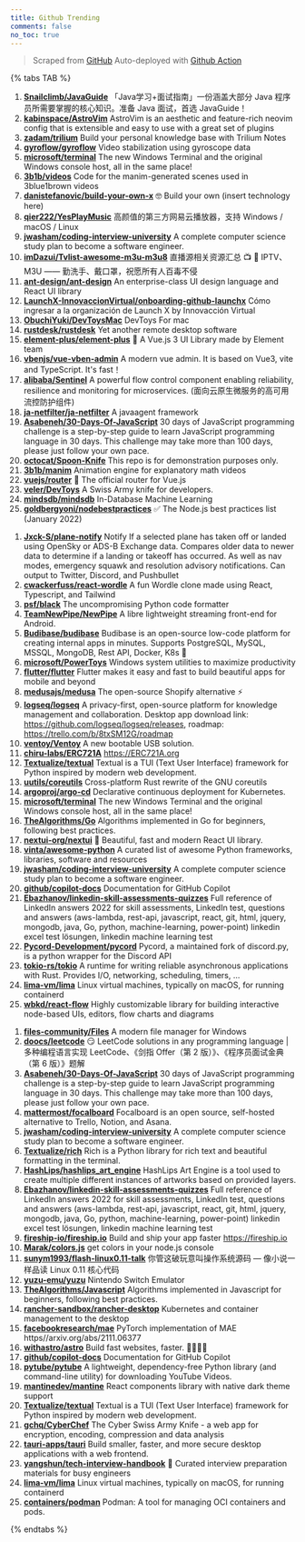 ```yaml
---
title: Github Trending
comments: false
no_toc: true
---
```


> Scraped from [GitHub](https://github.com/trending)
Auto-deployed with [Github Action](https://docs.github.com/en/actions)

{% tabs TAB %}
<!-- tab Daily -->
1. [**Snailclimb/JavaGuide**](https://github.com/Snailclimb/JavaGuide)
「Java学习+面试指南」一份涵盖大部分 Java 程序员所需要掌握的核心知识。准备 Java 面试，首选 JavaGuide！
2. [**kabinspace/AstroVim**](https://github.com/kabinspace/AstroVim)
AstroVim is an aesthetic and feature-rich neovim config that is extensible and easy to use with a great set of plugins
3. [**zadam/trilium**](https://github.com/zadam/trilium)
Build your personal knowledge base with Trilium Notes
4. [**gyroflow/gyroflow**](https://github.com/gyroflow/gyroflow)
Video stabilization using gyroscope data
5. [**microsoft/terminal**](https://github.com/microsoft/terminal)
The new Windows Terminal and the original Windows console host, all in the same place!
6. [**3b1b/videos**](https://github.com/3b1b/videos)
Code for the manim-generated scenes used in 3blue1brown videos
7. [**danistefanovic/build-your-own-x**](https://github.com/danistefanovic/build-your-own-x)
🤓 Build your own (insert technology here)
8. [**qier222/YesPlayMusic**](https://github.com/qier222/YesPlayMusic)
高颜值的第三方网易云播放器，支持 Windows / macOS / Linux
9. [**jwasham/coding-interview-university**](https://github.com/jwasham/coding-interview-university)
A complete computer science study plan to become a software engineer.
10. [**imDazui/Tvlist-awesome-m3u-m3u8**](https://github.com/imDazui/Tvlist-awesome-m3u-m3u8)
直播源相关资源汇总 📺 💯 IPTV、M3U —— 勤洗手、戴口罩，祝愿所有人百毒不侵
11. [**ant-design/ant-design**](https://github.com/ant-design/ant-design)
An enterprise-class UI design language and React UI library
12. [**LaunchX-InnovaccionVirtual/onboarding-github-launchx**](https://github.com/LaunchX-InnovaccionVirtual/onboarding-github-launchx)
Cómo ingresar a la organización de Launch X by Innovacción Virtual
13. [**ObuchiYuki/DevToysMac**](https://github.com/ObuchiYuki/DevToysMac)
DevToys For mac
14. [**rustdesk/rustdesk**](https://github.com/rustdesk/rustdesk)
Yet another remote desktop software
15. [**element-plus/element-plus**](https://github.com/element-plus/element-plus)
🎉 A Vue.js 3 UI Library made by Element team
16. [**vbenjs/vue-vben-admin**](https://github.com/vbenjs/vue-vben-admin)
A modern vue admin. It is based on Vue3, vite and TypeScript. It's fast！
17. [**alibaba/Sentinel**](https://github.com/alibaba/Sentinel)
A powerful flow control component enabling reliability, resilience and monitoring for microservices. (面向云原生微服务的高可用流控防护组件)
18. [**ja-netfilter/ja-netfilter**](https://github.com/ja-netfilter/ja-netfilter)
A javaagent framework
19. [**Asabeneh/30-Days-Of-JavaScript**](https://github.com/Asabeneh/30-Days-Of-JavaScript)
30 days of JavaScript programming challenge is a step-by-step guide to learn JavaScript programming language in 30 days. This challenge may take more than 100 days, please just follow your own pace.
20. [**octocat/Spoon-Knife**](https://github.com/octocat/Spoon-Knife)
This repo is for demonstration purposes only.
21. [**3b1b/manim**](https://github.com/3b1b/manim)
Animation engine for explanatory math videos
22. [**vuejs/router**](https://github.com/vuejs/router)
🚦 The official router for Vue.js
23. [**veler/DevToys**](https://github.com/veler/DevToys)
A Swiss Army knife for developers.
24. [**mindsdb/mindsdb**](https://github.com/mindsdb/mindsdb)
In-Database Machine Learning
25. [**goldbergyoni/nodebestpractices**](https://github.com/goldbergyoni/nodebestpractices)
✅ The Node.js best practices list (January 2022)
<!-- endtab -->
<!-- tab Weekly -->
1. [**Jxck-S/plane-notify**](https://github.com/Jxck-S/plane-notify)
Notify If a selected plane has taken off or landed using OpenSky or ADS-B Exchange data. Compares older data to newer data to determine if a landing or takeoff has occurred. As well as nav modes, emergency squawk and resolution advisory notifications. Can output to Twitter, Discord, and Pushbullet
2. [**cwackerfuss/react-wordle**](https://github.com/cwackerfuss/react-wordle)
A fun Wordle clone made using React, Typescript, and Tailwind
3. [**psf/black**](https://github.com/psf/black)
The uncompromising Python code formatter
4. [**TeamNewPipe/NewPipe**](https://github.com/TeamNewPipe/NewPipe)
A libre lightweight streaming front-end for Android.
5. [**Budibase/budibase**](https://github.com/Budibase/budibase)
Budibase is an open-source low-code platform for creating internal apps in minutes. Supports PostgreSQL, MySQL, MSSQL, MongoDB, Rest API, Docker, K8s 🚀
6. [**microsoft/PowerToys**](https://github.com/microsoft/PowerToys)
Windows system utilities to maximize productivity
7. [**flutter/flutter**](https://github.com/flutter/flutter)
Flutter makes it easy and fast to build beautiful apps for mobile and beyond
8. [**medusajs/medusa**](https://github.com/medusajs/medusa)
The open-source Shopify alternative ⚡️
9. [**logseq/logseq**](https://github.com/logseq/logseq)
A privacy-first, open-source platform for knowledge management and collaboration. Desktop app download link: https://github.com/logseq/logseq/releases, roadmap: https://trello.com/b/8txSM12G/roadmap
10. [**ventoy/Ventoy**](https://github.com/ventoy/Ventoy)
A new bootable USB solution.
11. [**chiru-labs/ERC721A**](https://github.com/chiru-labs/ERC721A)
https://ERC721A.org
12. [**Textualize/textual**](https://github.com/Textualize/textual)
Textual is a TUI (Text User Interface) framework for Python inspired by modern web development.
13. [**uutils/coreutils**](https://github.com/uutils/coreutils)
Cross-platform Rust rewrite of the GNU coreutils
14. [**argoproj/argo-cd**](https://github.com/argoproj/argo-cd)
Declarative continuous deployment for Kubernetes.
15. [**microsoft/terminal**](https://github.com/microsoft/terminal)
The new Windows Terminal and the original Windows console host, all in the same place!
16. [**TheAlgorithms/Go**](https://github.com/TheAlgorithms/Go)
Algorithms implemented in Go for beginners, following best practices.
17. [**nextui-org/nextui**](https://github.com/nextui-org/nextui)
🚀 Beautiful, fast and modern React UI library.
18. [**vinta/awesome-python**](https://github.com/vinta/awesome-python)
A curated list of awesome Python frameworks, libraries, software and resources
19. [**jwasham/coding-interview-university**](https://github.com/jwasham/coding-interview-university)
A complete computer science study plan to become a software engineer.
20. [**github/copilot-docs**](https://github.com/github/copilot-docs)
Documentation for GitHub Copilot
21. [**Ebazhanov/linkedin-skill-assessments-quizzes**](https://github.com/Ebazhanov/linkedin-skill-assessments-quizzes)
Full reference of LinkedIn answers 2022 for skill assessments, LinkedIn test, questions and answers (aws-lambda, rest-api, javascript, react, git, html, jquery, mongodb, java, Go, python, machine-learning, power-point) linkedin excel test lösungen, linkedin machine learning test
22. [**Pycord-Development/pycord**](https://github.com/Pycord-Development/pycord)
Pycord, a maintained fork of discord.py, is a python wrapper for the Discord API
23. [**tokio-rs/tokio**](https://github.com/tokio-rs/tokio)
A runtime for writing reliable asynchronous applications with Rust. Provides I/O, networking, scheduling, timers, ...
24. [**lima-vm/lima**](https://github.com/lima-vm/lima)
Linux virtual machines, typically on macOS, for running containerd
25. [**wbkd/react-flow**](https://github.com/wbkd/react-flow)
Highly customizable library for building interactive node-based UIs, editors, flow charts and diagrams
<!-- endtab -->
<!-- tab Monthly -->
1. [**files-community/Files**](https://github.com/files-community/Files)
A modern file manager for Windows
2. [**doocs/leetcode**](https://github.com/doocs/leetcode)
😏 LeetCode solutions in any programming language | 多种编程语言实现 LeetCode、《剑指 Offer（第 2 版）》、《程序员面试金典（第 6 版）》题解
3. [**Asabeneh/30-Days-Of-JavaScript**](https://github.com/Asabeneh/30-Days-Of-JavaScript)
30 days of JavaScript programming challenge is a step-by-step guide to learn JavaScript programming language in 30 days. This challenge may take more than 100 days, please just follow your own pace.
4. [**mattermost/focalboard**](https://github.com/mattermost/focalboard)
Focalboard is an open source, self-hosted alternative to Trello, Notion, and Asana.
5. [**jwasham/coding-interview-university**](https://github.com/jwasham/coding-interview-university)
A complete computer science study plan to become a software engineer.
6. [**Textualize/rich**](https://github.com/Textualize/rich)
Rich is a Python library for rich text and beautiful formatting in the terminal.
7. [**HashLips/hashlips_art_engine**](https://github.com/HashLips/hashlips_art_engine)
HashLips Art Engine is a tool used to create multiple different instances of artworks based on provided layers.
8. [**Ebazhanov/linkedin-skill-assessments-quizzes**](https://github.com/Ebazhanov/linkedin-skill-assessments-quizzes)
Full reference of LinkedIn answers 2022 for skill assessments, LinkedIn test, questions and answers (aws-lambda, rest-api, javascript, react, git, html, jquery, mongodb, java, Go, python, machine-learning, power-point) linkedin excel test lösungen, linkedin machine learning test
9. [**fireship-io/fireship.io**](https://github.com/fireship-io/fireship.io)
Build and ship your app faster https://fireship.io
10. [**Marak/colors.js**](https://github.com/Marak/colors.js)
get colors in your node.js console
11. [**sunym1993/flash-linux0.11-talk**](https://github.com/sunym1993/flash-linux0.11-talk)
你管这破玩意叫操作系统源码 — 像小说一样品读 Linux 0.11 核心代码
12. [**yuzu-emu/yuzu**](https://github.com/yuzu-emu/yuzu)
Nintendo Switch Emulator
13. [**TheAlgorithms/Javascript**](https://github.com/TheAlgorithms/Javascript)
Algorithms implemented in Javascript for beginners, following best practices.
14. [**rancher-sandbox/rancher-desktop**](https://github.com/rancher-sandbox/rancher-desktop)
Kubernetes and container management to the desktop
15. [**facebookresearch/mae**](https://github.com/facebookresearch/mae)
PyTorch implementation of MAE https//arxiv.org/abs/2111.06377
16. [**withastro/astro**](https://github.com/withastro/astro)
Build fast websites, faster. 🚀🧑‍🚀✨
17. [**github/copilot-docs**](https://github.com/github/copilot-docs)
Documentation for GitHub Copilot
18. [**pytube/pytube**](https://github.com/pytube/pytube)
A lightweight, dependency-free Python library (and command-line utility) for downloading YouTube Videos.
19. [**mantinedev/mantine**](https://github.com/mantinedev/mantine)
React components library with native dark theme support
20. [**Textualize/textual**](https://github.com/Textualize/textual)
Textual is a TUI (Text User Interface) framework for Python inspired by modern web development.
21. [**gchq/CyberChef**](https://github.com/gchq/CyberChef)
The Cyber Swiss Army Knife - a web app for encryption, encoding, compression and data analysis
22. [**tauri-apps/tauri**](https://github.com/tauri-apps/tauri)
Build smaller, faster, and more secure desktop applications with a web frontend.
23. [**yangshun/tech-interview-handbook**](https://github.com/yangshun/tech-interview-handbook)
💯 Curated interview preparation materials for busy engineers
24. [**lima-vm/lima**](https://github.com/lima-vm/lima)
Linux virtual machines, typically on macOS, for running containerd
25. [**containers/podman**](https://github.com/containers/podman)
Podman: A tool for managing OCI containers and pods.
<!-- endtab -->
{% endtabs %}
